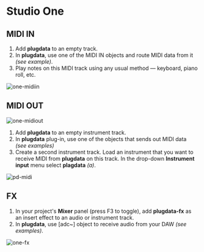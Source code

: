 # Studio One

## MIDI IN

1. Add **plugdata** to an empty track.
2. In **plugdata**, use one of the MIDI IN objects and route MIDI data from it *(see example)*.
3. Play notes on this MIDI track using any usual method — keyboard, piano roll, etc.

![one-midiin](images\pd-midiin.png)

## MIDI OUT

![one-midiout](images\one-midiout.png)

1. Add **plugdata** to an empty instrument track.
2. In **plugdata** plug-in, use one of the objects that sends out MIDI data *(see examples)*
3. Create a second instrument track. Load an instrument that you want to receive MIDI from **plugdata** on this track. In the drop-down **Instrument input** menu select **plagdata** *(a)*.

![pd-midi](images\pd-midiout.png)

## FX

1. In your project's **Mixer** panel (press F3 to toggle), add **plugdata-fx** as an insert effect to an audio or instrument track.  
2. In **plugdata**, use [adc~] object to receive audio from your DAW *(see examples)*.  

![one-fx](images\one-fx.png)
